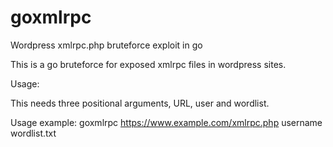 # goxmlrpc
Wordpress xmlrpc.php bruteforce exploit in go


This is a go bruteforce for exposed xmlrpc files in wordpress sites.

Usage:

This needs three positional arguments, URL, user and wordlist.

Usage example: 
goxmlrpc https://www.example.com/xmlrpc.php username wordlist.txt
